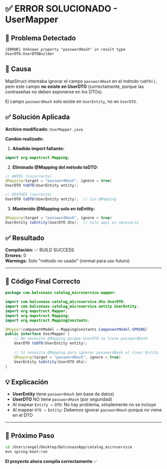 # ✅ ERROR SOLUCIONADO - UserMapper

## 🐛 Problema Detectado

```
[ERROR] Unknown property "passwordHash" in result type UserDTO.UserDTOBuilder
```

## 🔧 Causa

MapStruct intentaba ignorar el campo `passwordHash` en el método `toDTO()`, pero este campo **no existe en UserDTO** (correctamente, porque las contraseñas no deben exponerse en los DTOs).

El campo `passwordHash` solo existe en `UserEntity`, no en `UserDTO`.

## ✅ Solución Aplicada

**Archivo modificado:** `UserMapper.java`

**Cambio realizado:**

1. **Añadido import faltante:**
```java
import org.mapstruct.Mapping;
```

2. **Eliminado @Mapping del método toDTO:**
```java
// ANTES (incorrecto)
@Mapping(target = "passwordHash", ignore = true)
UserDTO toDTO(UserEntity entity);

// DESPUÉS (correcto)
UserDTO toDTO(UserEntity entity);  // Sin @Mapping
```

3. **Mantenido @Mapping solo en toEntity:**
```java
@Mapping(target = "passwordHash", ignore = true)
UserEntity toEntity(UserDTO dto);  // Solo aquí es necesario
```

## ✅ Resultado

**Compilación:** ✅ BUILD SUCCESS  
**Errores:** 0  
**Warnings:** Solo "método no usado" (normal para uso futuro)

---

## 📝 Código Final Correcto

```java
package com.balconazo.catalog_microservice.mapper;

import com.balconazo.catalog_microservice.dto.UserDTO;
import com.balconazo.catalog_microservice.entity.UserEntity;
import org.mapstruct.Mapper;
import org.mapstruct.Mapping;
import org.mapstruct.MappingConstants;

@Mapper(componentModel = MappingConstants.ComponentModel.SPRING)
public interface UserMapper {
    // No necesita @Mapping porque UserDTO no tiene passwordHash
    UserDTO toDTO(UserEntity entity);
    
    // Sí necesita @Mapping para ignorar passwordHash al crear Entity
    @Mapping(target = "passwordHash", ignore = true)
    UserEntity toEntity(UserDTO dto);
}
```

## 💡 Explicación

- **UserEntity** tiene `passwordHash` (en base de datos)
- **UserDTO** NO tiene `passwordHash` (por seguridad)
- Al mapear `Entity → DTO`: No hay problema, simplemente no se incluye
- Al mapear `DTO → Entity`: Debemos ignorar `passwordHash` porque no viene en el DTO

---

## 🚀 Próximo Paso

```bash
cd /Users/angel/Desktop/BalconazoApp/catalog_microservice
mvn spring-boot:run
```

**El proyecto ahora compila correctamente** ✅

